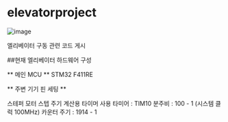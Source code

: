 # elevatorproject


![image](https://github.com/user-attachments/assets/e42e9b53-3697-4fa6-af3d-f6c2dbd50566)

엘리베이터 구동 관련 코드 게시

##현재 엘리베이터 하드웨어 구성

** 메인 MCU ** 
STM32 F411RE

** 주변 기기 핀 세팅 ** 

스테퍼 모터 스텝 주기 계산용 타이머 
사용 타미어 : TIM10
분주비 : 100 - 1 (시스템 클럭  100MHz)
카운터 주기 : 1914 - 1



